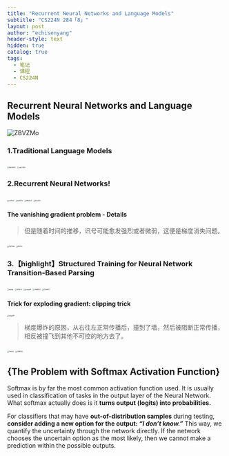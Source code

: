 ```yaml
---
title: "Recurrent Neural Networks and Language Models"
subtitle: "CS224N 284「8」"
layout: post
author: "echisenyang"
header-style: text
hidden: true
catalog: true
tags:
  - 笔记
  - 课程
  - CS224N
---
```




## Recurrent Neural Networks and Language Models

![ZBVZMo](https://gitee.com/echisenyang/GiteeForUpicUse/raw/master/uPic/ZBVZMo.png)

### 1.Traditional Language Models

<img src="https://gitee.com/echisenyang/GiteeForUpicUse/raw/master/uPic/MBX8W5.png" alt="MBX8W5" style="zoom:25%;" />

<img src="https://gitee.com/echisenyang/GiteeForUpicUse/raw/master/uPic/qBCSDN.png" alt="qBCSDN" style="zoom:25%;" />

### 2.Recurrent Neural Networks!

<img src="https://gitee.com/echisenyang/GiteeForUpicUse/raw/master/uPic/xUIPuZ.png" alt="xUIPuZ" style="zoom:25%;" />

<img src="https://gitee.com/echisenyang/GiteeForUpicUse/raw/master/uPic/hjePGk.png" alt="hjePGk" style="zoom:25%;" />

<img src="https://gitee.com/echisenyang/GiteeForUpicUse/raw/master/uPic/ARbRoZ.png" alt="ARbRoZ" style="zoom:25%;" />

<img src="https://gitee.com/echisenyang/GiteeForUpicUse/raw/master/uPic/kVz3Zh.png" alt="kVz3Zh" style="zoom:25%;" />

#### The vanishing gradient problem - Details 

> 但是随着时间的推移，讯号可能愈发强烈或者微弱，这便是梯度消失问题。

<img src="https://gitee.com/echisenyang/GiteeForUpicUse/raw/master/uPic/ZqRSXa.png" alt="ZqRSXa" style="zoom:25%;" />

<img src="https://gitee.com/echisenyang/GiteeForUpicUse/raw/master/uPic/RitYnk.png" alt="RitYnk" style="zoom:25%;" />

### 3.【highlight】Structured Training for Neural Network Transition-Based Parsing

<img src="https://gitee.com/echisenyang/GiteeForUpicUse/raw/master/uPic/zb2gtI.png" alt="zb2gtI" style="zoom:25%;" />

<img src="https://gitee.com/echisenyang/GiteeForUpicUse/raw/master/uPic/6EHrt2.png" alt="6EHrt2" style="zoom:25%;" />

<img src="https://gitee.com/echisenyang/GiteeForUpicUse/raw/master/uPic/gcqayM.png" alt="gcqayM" style="zoom:25%;" />

<img src="https://gitee.com/echisenyang/GiteeForUpicUse/raw/master/uPic/U8sMv2.png" alt="U8sMv2" style="zoom:25%;" />

<img src="https://gitee.com/echisenyang/GiteeForUpicUse/raw/master/uPic/G5h6ZU.jpg" alt="G5h6ZU" style="zoom:25%;" />

#### Trick for exploding gradient: clipping trick

<img src="https://gitee.com/echisenyang/GiteeForUpicUse/raw/master/uPic/kYpp8P.png" alt="kYpp8P" style="zoom:25%;" />

> 梯度爆炸的原因，从右往左正常传播后，撞到了墙，然后被阻断正常传播，相反被撞飞到其他不可控的地方去了。

<img src="https://gitee.com/echisenyang/GiteeForUpicUse/raw/master/uPic/15ohTJ.png" alt="15ohTJ" style="zoom:25%;" />

<img src="https://gitee.com/echisenyang/GiteeForUpicUse/raw/master/uPic/A88iYQ.png" alt="A88iYQ" style="zoom:25%;" />

## {The Problem with Softmax Activation Function}

Softmax is by far the most common activation function used. It is usually used in classification of tasks in the output layer of the Neural Network. What softmax actually does is it **turns output (logits) into probabilities.**

For classifiers that may have **out-of-distribution samples** during testing, **consider adding a new option for the output: *“I don’t know.”*** This way, we quantify the uncertainty through the network directly. If the network chooses the uncertain option as the most likely, then we cannot make a prediction within the possible outputs.

